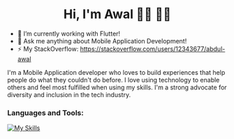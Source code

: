  <h1 align="center">Hi, I'm Awal 👋🏾 👨‍💻 </h1>

- 🔭 I’m currently working with Flutter!
- 💬 Ask me anything about Mobile Application Development!
- ⚡ My StackOverflow: https://stackoverflow.com/users/12343677/abdul-awal
  
I'm a Mobile Application developer who loves to build experiences that help people do what they couldn't do before. I love using technology to enable others and feel most fulfilled when using my skills. I'm a strong advocate for diversity and inclusion in the tech industry. 

### Languages and Tools:
[![My Skills](https://skillicons.dev/icons?i=flutter,dart,react,js,postman,firebase,github,git,postman,figma,xd,java,kotlin,regex,vscode,androidstudio,swift&perline=9)](https://skillicons.dev)

